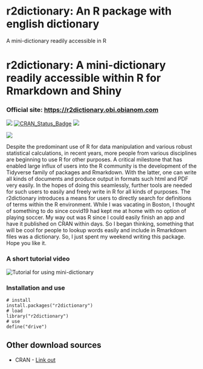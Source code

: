 # r2dictionary: An R package with english dictionary
 A mini-dictionary readily accessible in R
# r2dictionary: A mini-dictionary readily accessible within R for Rmarkdown and Shiny

### Official site: https://r2dictionary.obi.obianom.com

[![](https://rpkg.net/pub-age/r2dictionary)](https://rpkg.net/package/r2dictionary)
[![CRAN\_Status\_Badge](https://www.r-pkg.org/badges/version/r2dictionary)](https://cran.r-project.org/package=r2dictionary) [![](https://cranlogs.r-pkg.org/badges/grand-total/r2dictionary)](https://cran.r-project.org/package=r2dictionary) 



![](https://coursewhiz.org/mainsite/img/r2dictionary.jpg)

Despite the predominant use of R for data manipulation and various robust statistical calculations, in recent years, more people from various disciplines are beginning to use R for other purposes. A critical milestone that has enabled large influx of users into the R community is the development of the Tidyverse family of packages and Rmarkdown. With the latter, one can write all kinds of documents and produce output in formats such html and PDF very easily. In the hopes of doing this seamlessly, further tools are needed for such users to easily and freely write in R for all kinds of purposes. The r2dictionary introduces a means for users to directly search for definitions of terms within the R environment. While I was vacating in Boston, I thought of something to do since covid19 had kept me at home with no option of playing soccer. My way out was R since I could easily finish an app and have it published on CRAN within days. So I began thinking, something that will be cool for people to lookup words easily and include in Rmarkdown files was a dictionary. So, I just spent my weekend writing this package. Hope you like it.



### A short tutorial video

![Tutorial for using mini-dictionary](http://coursewhiz.org/mainsite/videos/r2dictionary2.gif) 

### Installation and use

```{r}
# install
install.packages("r2dictionary")
# load
library("r2dictionary")
# use
define("drive")
```
## Other download sources

 + CRAN -  [Link out](https://cran.r-project.org/web/packages/r2dictionary/index.html)
